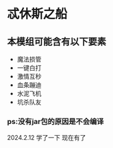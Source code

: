 # 忒休斯之船

## 本模组可能含有以下要素
- 魔法损管
- 一键白打
- 激情互秒
- 血条蹦迪
- 水泥飞机
- 坑杀队友

### ps:没有jar包的原因是不会编译
2024.2.12 学了一下 现在有了